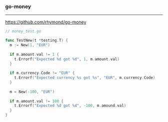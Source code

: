 ### go-money
---
https://github.com/rhymond/go-money

```go
// money_test.go

func TestNew(t *testing.T) {
  m := New(1, "EUR")
  
  if m.amount.val != 1 {
    t.Errorf("Expected %d got %d", 1, m.amount.val)
  }
  
  if m.currency.Code != "EUR" {
    t.Errorf("Expected currency %s got %s", "EUR", m.currency.Code)
  }
  
  m = New(-100, "EUR")
  
  if m.amount.val != 100 {
    t.Errorf("Expected %d got %d", -100, m.amound.val)
  }
}



```

```
```

```
```


